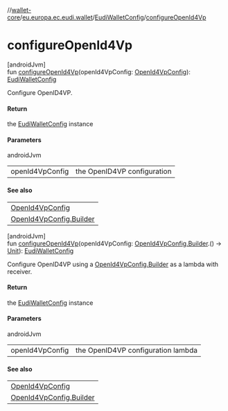 //[wallet-core](../../../index.md)/[eu.europa.ec.eudi.wallet](../index.md)/[EudiWalletConfig](index.md)/[configureOpenId4Vp](configure-open-id4-vp.md)

# configureOpenId4Vp

[androidJvm]\
fun [configureOpenId4Vp](configure-open-id4-vp.md)(openId4VpConfig: [OpenId4VpConfig](../../eu.europa.ec.eudi.wallet.transfer.openId4vp/-open-id4-vp-config/index.md)): [EudiWalletConfig](index.md)

Configure OpenID4VP.

#### Return

the [EudiWalletConfig](index.md) instance

#### Parameters

androidJvm

| | |
|---|---|
| openId4VpConfig | the OpenID4VP configuration |

#### See also

| |
|---|
| [OpenId4VpConfig](../../eu.europa.ec.eudi.wallet.transfer.openId4vp/-open-id4-vp-config/index.md) |
| [OpenId4VpConfig.Builder](../../eu.europa.ec.eudi.wallet.transfer.openId4vp/-open-id4-vp-config/-builder/index.md) |

[androidJvm]\
fun [configureOpenId4Vp](configure-open-id4-vp.md)(openId4VpConfig: [OpenId4VpConfig.Builder](../../eu.europa.ec.eudi.wallet.transfer.openId4vp/-open-id4-vp-config/-builder/index.md).() -&gt; [Unit](https://kotlinlang.org/api/latest/jvm/stdlib/kotlin/-unit/index.html)): [EudiWalletConfig](index.md)

Configure OpenID4VP using a [OpenId4VpConfig.Builder](../../eu.europa.ec.eudi.wallet.transfer.openId4vp/-open-id4-vp-config/-builder/index.md) as a lambda with receiver.

#### Return

the [EudiWalletConfig](index.md) instance

#### Parameters

androidJvm

| | |
|---|---|
| openId4VpConfig | the OpenID4VP configuration lambda |

#### See also

| |
|---|
| [OpenId4VpConfig](../../eu.europa.ec.eudi.wallet.transfer.openId4vp/-open-id4-vp-config/index.md) |
| [OpenId4VpConfig.Builder](../../eu.europa.ec.eudi.wallet.transfer.openId4vp/-open-id4-vp-config/-builder/index.md) |
